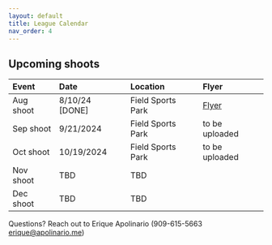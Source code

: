 ```yaml
---
layout: default
title: League Calendar
nav_order: 4
---
```


## Upcoming shoots

| Event | Date | Location | Flyer |
|:------|:-----|:--------|:-------|
|Aug shoot | 8/10/24 [DONE] | Field Sports Park | <a href="/assets/PDFs/BASiC-Flyer-PDF-20240810.pdf" target="_blank" rel="noreferrer noopener">Flyer</a> |
|Sep shoot | 9/21/2024 | Field Sports Park | to be uploaded |
|Oct shoot | 10/19/2024 | Field Sports Park | to be uploaded
|Nov shoot | TBD | TBD |
|Dec shoot | TBD | TBD |

Questions? Reach out to Erique Apolinario (909-615-5663 erique@apolinario.me)

